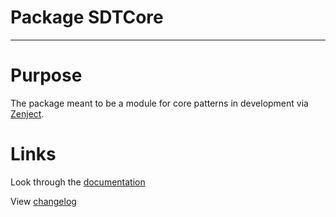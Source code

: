 # Package SDTCore
___

# Purpose
The package meant to be a module for core patterns in development via [Zenject](https://github.com/modesttree/Zenject).

# Links
Look through the [documentation](https://github.com/DavutSukhankuliev/packageCore/blob/main/Packages/com.sdt.core/Documentation~/SDTCore.md)

View [changelog](https://github.com/DavutSukhankuliev/packageCore/blob/main/Packages/com.sdt.core/CHANGELOG.md)